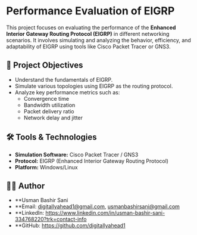 # Performance Evaluation of EIGRP

This project focuses on evaluating the performance of the **Enhanced Interior Gateway Routing Protocol (EIGRP)** in different networking scenarios. It involves simulating and analyzing the behavior, efficiency, and adaptability of EIGRP using tools like Cisco Packet Tracer or GNS3.

## 📌 Project Objectives

- Understand the fundamentals of EIGRP.
- Simulate various topologies using EIGRP as the routing protocol.
- Analyze key performance metrics such as:
  - Convergence time
  - Bandwidth utilization
  - Packet delivery ratio
  - Network delay and jitter

## 🛠️ Tools & Technologies

- **Simulation Software:** Cisco Packet Tracer / GNS3
- **Protocol:** EIGRP (Enhanced Interior Gateway Routing Protocol)
- **Platform:** Windows/Linux

## 🙋‍♀️ Author
- **Usman Bashir Sani
- **Email: digitallyahead1@gmail.com, usmanbashirsani@gmail.com
- **LinkedIn: https://www.linkedin.com/in/usman-bashir-sani-334768220?trk=contact-info
- **GitHub: https://github.com/digitallyahead1
